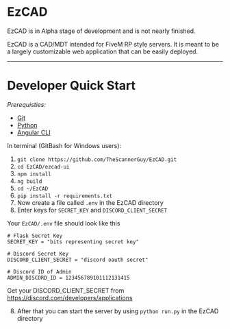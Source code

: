 # EzCAD
EzCAD is in Alpha stage of development and is not nearly finished.

EzCAD is a CAD/MDT intended for FiveM RP style servers.
It is meant to be a largely customizable web
application that can be easily deployed.

---

# Developer Quick Start

_Prerequisties:_
 - [Git](https://git-scm.com/downloads)
 - [Python](https://www.python.org/downloads/)
 - [Angular CLI](https://angular.io/cli/)

In terminal (GitBash for Windows users):
1. `git clone https://github.com/TheScannerGuy/EzCAD.git`
2. `cd EzCAD/ezcad-ui`
3. `npm install`
4. `ng build`
5. `cd ~/EzCAD`
6. `pip install -r requirements.txt`
7. Now create a file called `.env` in the EzCAD directory
8. Enter keys for `SECRET_KEY` and `DISCORD_CLIENT_SECRET`

Your `EzCAD/.env` file should look like this
```
# Flask Secret Key
SECRET_KEY = "bits representing secret key"

# Discord Secret Key
DISCORD_CLIENT_SECRET = "discord oauth secret"

# Discord ID of Admin
ADMIN_DISCORD_ID = 123456789101112131415
```

Get your DISCORD_CLIENT_SECRET from https://discord.com/developers/applications

8. After that you can start the server by using
`python run.py` in the EzCAD directory
